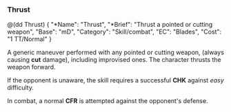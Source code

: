 ### Thrust

@(dd Thrust)
{ 
  "*Name": "Thrust",
  "*Brief": "Thrust a pointed or cutting weapon",
  "Base": "mD",
  "Category": "Skill/combat",
  "EC": "Blades",
  "Cost": "1 TT/Normal"
}

A generic maneuver performed with any pointed or cutting weapon,
(always causing __cut__ damage),
including improvised ones. The character thrusts the weapon forward.

If the opponent is unaware, the skill requires a successful **CHK**
against *easy* difficulty.

In combat, a normal **CFR** is attempted against the opponent's defense.
